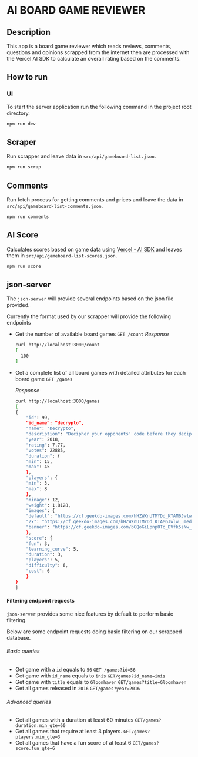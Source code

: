 # AI BOARD GAME REVIEWER

## Description

This app is a board game reviewer which reads reviews, comments, questions and opinions scrapped from the internet then are processed with the Vercel AI SDK to calculate an overall rating based on the comments.

## How to run

### UI

To start the server application run the following command in the project root directory.

```bash
npm run dev
```

## Scraper

Run scrapper and leave data in `src/api/gameboard-list.json`.

```bash
npm run scrap
```

## Comments

Run fetch process for getting comments and prices and leave the data in `src/api/gameboard-list-comments.json`.

```bash
npm run comments
```

## AI Score

Calculates scores based on game data using [Vercel - AI SDK](https://sdk.vercel.ai/) and leaves them in `src/api/gameboard-list-scores.json`.

```bash
npm run score
```

## json-server

The `json-server` will provide several endpoints based on the json file provided.

Currently the format used by our scrapper will provide the following endpoints

- Get the number of available board games
  `GET /count`
  _Response_

  ```bash
  curl http://localhost:3000/count
  [
    100
  ]
  ```

- Get a complete list of all board games with detailed attributes for each board game
  `GET /games`

  _Response_

  ```bash
  curl http://localhost:3000/games
  [
  {
      "id": 99,
      "id_name": "decrypto",
      "name": "Decrypto",
      "description": "Decipher your opponents' code before they decipher yours. Don't get caught.",
      "year": 2018,
      "rating": 7.77,
      "votes": 22885,
      "duration": {
      "min": 15,
      "max": 45
      },
      "players": {
      "min": 3,
      "max": 8
      },
      "minage": 12,
      "weight": 1.8128,
      "images": {
      "default": "https://cf.geekdo-images.com/hHZWXnUTMYDd_KTAM6Jwlw__mediacard/img/WKrwq2W6lUtSo7Oi6_C0xlV2QLs=/0x0:558x314/288x162/filters:strip_icc()/pic3759421.jpg",
      "2x": "https://cf.geekdo-images.com/hHZWXnUTMYDd_KTAM6Jwlw__mediacard@2x/img/-grqiICsr2alYcmu7UICV_ksIp0=/0x0:558x314/576x324/filters:strip_icc()/pic3759421.jpg",
      "banner": "https://cf.geekdo-images.com/bGQoGiLpnp0Tq_DVfk5sNw__itemheader/img/gvOCuaAVz_swjtdriS6Tr9LKdeE=/800x450/filters:quality(30):strip_icc()/pic4012525.jpg"
      },
      "score": {
      "fun": 3,
      "learning_curve": 5,
      "duration": 3,
      "players": 5,
      "difficulty": 6,
      "cost": 6
      }
  }
  ]
  ```

#### Filtering endpoint requests

`json-server` provides some nice features by default to perform basic filtering.

Below are some endpoint requests doing basic filtering on our scrapped database.

###### Basic queries

- Get game with a `id` equals to `56`
  `GET /games?id=56`
- Get game with `id_name` equals to `inis`
  `GET/games?id_name=inis`
- Get game with `title` equals to `Gloomhaven`
  `GET/games?title=Gloomhaven`
- Get all games released in `2016`
  `GET/games?year=2016`

###### Advanced queries

- Get all games with a duration at least 60 minutes
  `GET/games?duration.min_gte=60`
- Get all games that require at least 3 players.
  `GET/games?players.min_gte=3`
- Get all games that have a fun score of at least 6
  `GET/games?score.fun_gte=6`
